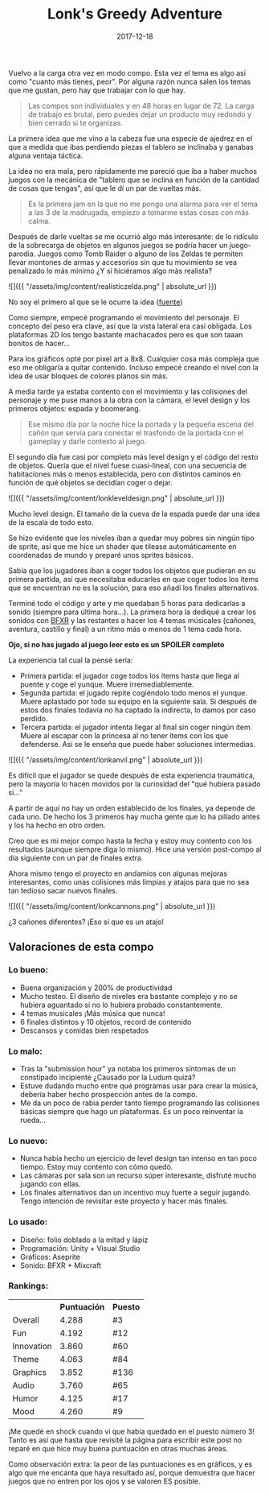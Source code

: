 ﻿---
layout: post
title: Lonk's Greedy Adventure
date: 2017-12-18
description: Un juego sobre decisiones de peso
img: assets/img/cover/lonkadventure.png
embed: assets/embed/lonksadventure/index.html
tags: [LudumDare]
words: 4 minutos
status: published
---

Vuelvo a la carga otra vez en modo compo. Esta vez el tema es algo así como "cuanto más tienes, peor". Por alguna razón nunca salen los temas que me gustan, pero hay que trabajar con lo que hay.

<blockquote>
Las compos son individuales y en 48 horas en lugar de 72. La carga de trabajo es brutal, pero puedes dejar un producto muy redondo y bien cerrado si te organizas.
</blockquote>

La primera idea que me vino a la cabeza fue una especie de ajedrez en el que a medida que ibas perdiendo piezas el tablero se inclinaba y ganabas alguna ventaja táctica.

La idea no era mala, pero rápidamente me pareció que iba a haber muchos juegos con la mecánica de "tablero que se inclina en función de la cantidad de cosas que tengas", así que le dí un par de vueltas más.

<blockquote>
Es la primera jam en la que no me pongo una alarma para ver el tema a las 3 de la madrugada, empiezo a tomarme estas cosas con más calma.
</blockquote>

Después de darle vueltas se me ocurrió algo más interesante: de lo ridículo de la sobrecarga de objetos en algunos juegos se podría hacer un juego-parodia. Juegos como Tomb Raider o alguno de los Zeldas te permiten llevar montones de armas y accesorios sin que tu movimiento se vea penalizado lo más mínimo ¿Y si hiciéramos algo más realista?

![]({{ "/assets/img/content/realisticzelda.png" | absolute_url }})
<p class="image-caption">No soy el primero al que se le ocurre la idea (<a href="http://www.dorkly.com/post/1823/realistic-zelda-inventory">fuente</a>)</p>

Como siempre, empecé programando el movimiento del personaje. El concepto del peso era clave, así que la vista lateral era casi obligada. Los plataformas 2D los tengo bastante machacados pero es que son taaan bonitos de hacer...

Para los gráficos opté por pixel art a 8x8. Cualquier cosa más compleja que eso me obligaría a quitar contenido. Incluso empecé creando el nivel con la idea de usar bloques de colores planos sin más.

A media tarde ya estaba contento con el movimiento y las colisiones del personaje y me puse manos a la obra con la cámara, el level design y los primeros objetos: espada y boomerang.

<blockquote>Ese mismo día por la noche hice la portada y la pequeña escena del cañón que servía para conectar el trasfondo de la portada con el gameplay y darle contexto al juego.</blockquote>

El segundo día fue casi por completo más level design y el código del resto de objetos. Quería que el nivel fuese cuasi-lineal, con una secuencia de habitaciones más o menos establecida, pero con distintos caminos en función de qué objetos se decidían coger o dejar.

![]({{ "/assets/img/content/lonkleveldesign.png" | absolute_url }})
<p class="image-caption">Mucho level design. El tamaño de la cueva de la espada puede dar una idea de la escala de todo esto.</p>

Se hizo evidente que los niveles iban a quedar muy pobres sin ningún tipo de sprite, así que me hice un shader que tilease automáticamente en coordenadas de mundo y preparé unos sprites básicos.

Sabía que los jugadores iban a coger todos los objetos que pudieran en su primera partida, así que necesitaba educarles en que coger todos los items que se encuentran no es la solución, para eso añadí los finales alternativos.

Terminé todo el código y arte y me quedaban 5 horas para dedicarlas a sonido (siempre para última hora...). La primera hora la dediqué a crear los sonidos con [BFXR](https://www.bfxr.net) y las restantes a hacer los 4 temas músicales (cañones, aventura, castillo y final) a un ritmo más o menos de 1 tema cada hora.

**Ojo, si no has jugado al juego leer esto es un SPOILER completo**

La experiencia tal cual la pensé sería:

* Primera partida: el jugador coge todos los ítems hasta que llega al puente y coge el yunque. Muere irremediablemente.
* Segunda partida: el jugado repite cogiéndolo todo menos el yunque. Muere aplastado por todo su equipo en la siguiente sala. Si después de estos dos finales todavía no ha captado la indirecta, lo damos por caso perdido.
* Tercera partida: el jugador intenta llegar al final sin coger ningún ítem. Muere al escapar con la princesa al no tener ítems con los que defenderse. Así se le enseña que puede haber soluciones intermedias.

![]({{ "/assets/img/content/lonkanvil.png" | absolute_url }})
<p class="image-caption">Es difícil que el jugador se quede después de esta experiencia traumática, pero la mayoría lo hacen movidos por la curiosidad del "qué hubiera pasado si..."</p>

A partir de aquí no hay un orden establecido de los finales, ya depende de cada uno. De hecho los 3 primeros hay mucha gente que lo ha pillado antes y los ha hecho en otro orden.

Creo que es mi mejor compo hasta la fecha y estoy muy contento con los resultados (aunque siempre diga lo mismo). Hice una versión post-compo al día siguiente con un par de finales extra.

Ahora mismo tengo el proyecto en andamios con algunas mejoras interesantes, como unas colisiones más limpias y atajos para que no sea tan tedioso sacar nuevos finales.

![]({{ "/assets/img/content/lonkcannons.png" | absolute_url }})
<p class="image-caption">¿3 cañones diferentes? ¡Eso sí que es un atajo!</p>

## Valoraciones de esta compo

### Lo bueno:
* Buena organización y 200% de productividad
* Mucho testeo. El diseño de niveles era bastante complejo y no se hubiera aguantado si no lo hubiera probado constantemente.
* 4 temas musicales ¡Más música que nunca!
* 6 finales distintos y 10 objetos, record de contenido
* Descansos y comidas bien respetados

### Lo malo:
* Tras la "submission hour" ya notaba los primeros síntomas de un constipado incipiente ¿Causado por la Ludum quizá?
* Estuve dudando mucho entre qué programas usar para crear la música, debería haber hecho prospección antes de la compo.
* Me da un poco de rabia perder tanto tiempo programando las colisiones básicas siempre que hago un plataformas. Es un poco reinventar la rueda...

### Lo nuevo:
* Nunca había hecho un ejercicio de level design tan intenso en tan poco tiempo. Estoy muy contento con cómo quedó.
* Las cámaras por sala son un recurso súper interesante, disfruté mucho jugando con ellas.
* Los finales alternativos dan un incentivo muy fuerte a seguir jugando. Tengo intención de revisitar este proyecto y hacer más finales.

### Lo usado:
* Diseño: folio doblado a la mitad y lápiz
* Programación: Unity + Visual Studio
* Gráficos: Aseprite
* Sonido: BFXR + Mixcraft

### Rankings:
<table>
<tr><th></th><th class="cell-center">Puntuación</th><th class="cell-center">Puesto</th></tr>
<tr><td>Overall		</td><td class="cell-center score">4.288</td><td class="cell-center rank">#3</td></tr>
<tr><td>Fun			</td><td class="cell-center score">4.192</td><td class="cell-center rank">#12</td></tr>
<tr><td>Innovation	</td><td class="cell-center score">3.860</td><td class="cell-center rank">#60</td></tr>
<tr><td>Theme		</td><td class="cell-center score">4.063</td><td class="cell-center rank">#84</td></tr>
<tr><td>Graphics	</td><td class="cell-center score">3.852</td><td class="cell-center rank">#136</td></tr>
<tr><td>Audio		</td><td class="cell-center score">3.760</td><td class="cell-center rank">#65</td></tr>
<tr><td>Humor		</td><td class="cell-center score">4.125</td><td class="cell-center rank">#17</td></tr>
<tr><td>Mood		</td><td class="cell-center score">4.260</td><td class="cell-center rank">#9</td></tr>
</table>

¡Me quedé en shock cuando vi que había quedado en el puesto número 3! Tanto es así que hasta que revisité la página para escribir este post no reparé en que hice muy buena puntuación en otras muchas áreas.

Como observación extra: la peor de las puntuaciones es en gráficos, y es algo que me encanta que haya resultado así, porque demuestra que hacer juegos que no entren por los ojos y se valoren ES posible.